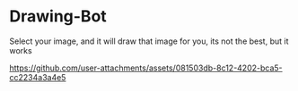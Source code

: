 # Drawing-Bot
Select your image, and it will draw that image for you, its not the best, but it works



https://github.com/user-attachments/assets/081503db-8c12-4202-bca5-cc2234a3a4e5

